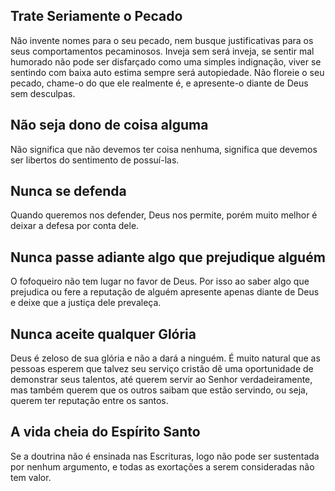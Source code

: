 ## Trate Seriamente o Pecado
Não invente nomes para o seu pecado, nem busque justificativas para os seus comportamentos pecaminosos.
Inveja sem será inveja, se sentir mal humorado não pode ser disfarçado como uma simples indignação, viver se sentindo com baixa auto estima sempre será autopiedade.
Não floreie o seu pecado, chame-o do que ele realmente é, e apresente-o diante de Deus sem desculpas.
## Não seja dono de coisa alguma
Não significa que não devemos ter coisa nenhuma, significa que devemos ser libertos do sentimento de possuí-las.
## Nunca se defenda
Quando queremos nos defender, Deus nos permite, porém muito melhor é deixar a defesa por conta dele.
## Nunca passe adiante algo que prejudique alguém
O fofoqueiro não tem lugar no favor de Deus. Por isso ao saber algo que prejudica ou fere a reputação de alguém apresente apenas diante de Deus e deixe que a justiça dele prevaleça.
## Nunca aceite qualquer Glória
Deus é zeloso de sua glória e não a dará a ninguém. É muito natural que as pessoas esperem que talvez seu serviço cristão dê uma oportunidade de demonstrar seus talentos, até querem servir ao Senhor verdadeiramente, mas também querem que os outros saibam que estão servindo, ou seja, querem ter reputação entre os santos.
## A vida cheia do Espírito Santo
Se a doutrina não é ensinada nas Escrituras, logo não pode ser sustentada por nenhum argumento, e todas as exortações a serem consideradas não tem valor.